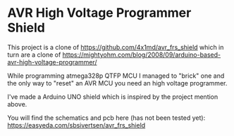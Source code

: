 # AVR High Voltage Programmer Shield

This project is a clone of https://github.com/4x1md/avr_frs_shield which in turn are a clone of https://mightyohm.com/blog/2008/09/arduino-based-avr-high-voltage-programmer/

While programming atmega328p QTFP MCU I managed to "brick" one and the only way to "reset" an AVR MCU you need an high voltage programmer.

I've made a Arduino UNO shield which is inspired by the project mention above.

You will find the schematics and pcb here (has not been tested yet):
https://easyeda.com/sbsivertsen/avr_frs_shield

